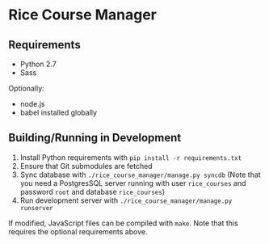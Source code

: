 Rice Course Manager
===

Requirements
---
* Python 2.7
* Sass

Optionally:
* node.js
* babel installed globally

Building/Running in Development
---
1. Install Python requirements with `pip install -r requirements.txt`
2. Ensure that Git submodules are fetched
3. Sync database with `./rice_course_manager/manage.py syncdb` (Note that you need a PostgresSQL server running with user `rice_courses` and password `root` and database `rice_courses`)
4. Run development server with `./rice_course_manager/manage.py runserver`

If modified, JavaScript files can be compiled with `make`. Note that this requires the optional requirements above.
